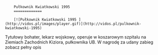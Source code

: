 
        Pułkownik Kwiatkowski 1995 
        =============
        
        [![Pułkownik Kwiatkowski 1995 ](http://vidos.pl/images/player.gif)](http://vidos.pl/pulkownik-kwiatkowski-1995)
        
        
 Tytułowy bohater, lekarz wojskowy, operuje w koszarowym szpitalu na Ziemiach Zachodnich Kiziora, pułkownika UB. W nagrodę za udany zabieg zobacz pełny opis
    